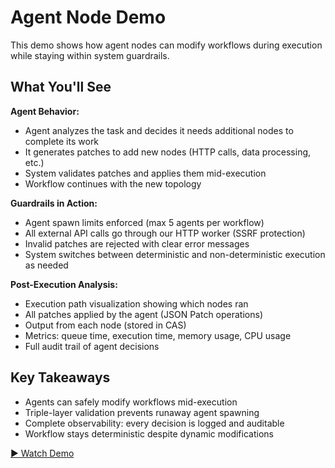 # Agent Node Demo

This demo shows how agent nodes can modify workflows during execution while staying within system guardrails.

## What You'll See

**Agent Behavior:**
- Agent analyzes the task and decides it needs additional nodes to complete its work
- It generates patches to add new nodes (HTTP calls, data processing, etc.)
- System validates patches and applies them mid-execution
- Workflow continues with the new topology

**Guardrails in Action:**
- Agent spawn limits enforced (max 5 agents per workflow)
- All external API calls go through our HTTP worker (SSRF protection)
- Invalid patches are rejected with clear error messages
- System switches between deterministic and non-deterministic execution as needed

**Post-Execution Analysis:**
- Execution path visualization showing which nodes ran
- All patches applied by the agent (JSON Patch operations)
- Output from each node (stored in CAS)
- Metrics: queue time, execution time, memory usage, CPU usage
- Full audit trail of agent decisions

## Key Takeaways

- Agents can safely modify workflows mid-execution
- Triple-layer validation prevents runaway agent spawning
- Complete observability: every decision is logged and auditable
- Workflow stays deterministic despite dynamic modifications

[▶️ Watch Demo](https://github.com/Dutt23/agentic-orchestrator/releases/download/Release-v.1/AgentNodeDemo.mp4)
